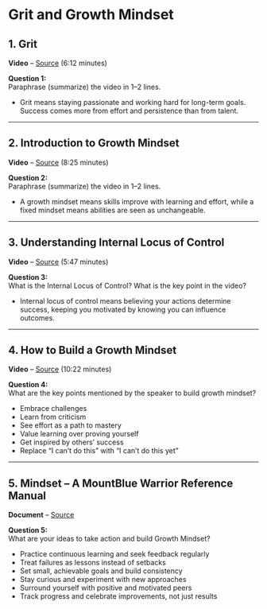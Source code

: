 # Grit and Growth Mindset  

## 1. Grit  
**Video** – [Source](https://www.youtube.com/watch?v=H14bBuluwB8) (6:12 minutes)  

**Question 1:**  
Paraphrase (summarize) the video in 1–2 lines.  
- Grit means staying passionate and working hard for long-term goals. Success comes more from effort and persistence than from talent.  

---

## 2. Introduction to Growth Mindset  
**Video** – [Source](https://www.youtube.com/watch?v=75GFzikmRY0) (8:25 minutes)  

**Question 2:**  
Paraphrase (summarize) the video in 1–2 lines.  
- A growth mindset means skills improve with learning and effort, while a fixed mindset means abilities are seen as unchangeable. 

---

## 3. Understanding Internal Locus of Control  
**Video** – [Source](https://www.youtube.com/watch?v=8ZhoeSaPF-k) (5:47 minutes)  

**Question 3:**  
What is the Internal Locus of Control? What is the key point in the video?  
- Internal locus of control means believing your actions determine success, keeping you motivated by knowing you can influence outcomes. 

---

## 4. How to Build a Growth Mindset  
**Video** – [Source](https://www.youtube.com/watch?v=9DVdclX6NzY) (10:22 minutes)  

**Question 4:**  
What are the key points mentioned by the speaker to build growth mindset?  
- Embrace challenges  
- Learn from criticism  
- See effort as a path to mastery  
- Value learning over proving yourself  
- Get inspired by others’ success  
- Replace “I can’t do this” with “I can’t do this yet”  

---

## 5. Mindset – A MountBlue Warrior Reference Manual  
**Document** – [Source](https://docs.google.com/document/d/1E1EjidWqE3rjaV1RZf-6ejbMI7b_2T2e)  

**Question 5:**  
What are your ideas to take action and build Growth Mindset?  
- Practice continuous learning and seek feedback regularly  
- Treat failures as lessons instead of setbacks  
- Set small, achievable goals and build consistency  
- Stay curious and experiment with new approaches  
- Surround yourself with positive and motivated peers  
- Track progress and celebrate improvements, not just results  
